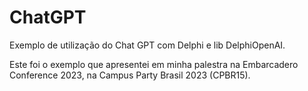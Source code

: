 # ChatGPT
Exemplo de utilização do Chat GPT com Delphi e lib DelphiOpenAI.

Este foi o exemplo que apresentei em minha palestra na Embarcadero Conference 2023, na Campus Party Brasil 2023 (CPBR15).

